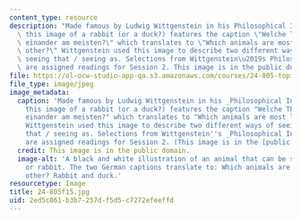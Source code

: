 ```yaml
---
content_type: resource
description: "Made famous by Ludwig Wittgenstein in his Philosophical Investigations,\
  \ this image of a rabbit (or a duck?) features the caption \"Welche Thiere gleichen\
  \ einander am meisten?\" which translates to \"Which animals are most like each\
  \ other?\" Wittgenstein used this image to describe two different ways of seeing:\
  \ seeing that / seeing as. Selections from Wittgenstein\u2019s Philosophical Investigations\
  \ are assigned readings for Session 2. This image is in the public domain."
file: https://ol-ocw-studio-app-qa.s3.amazonaws.com/courses/24-805-topics-in-epistemology-self-knowledge-fall-2015/2ed5c861b3b7257df5d5c7272efeeffd_24-805f15.jpg
file_type: image/jpeg
image_metadata:
  caption: 'Made famous by Ludwig Wittgenstein in his _Philosophical Investigations_,
    this image of a rabbit (or a duck?) features the caption "Welche Thiere gleichen
    einander am meisten?" which translates to "Which animals are most like each other?"
    Wittgenstein used this image to describe two different ways of seeing: seeing
    that / seeing as. Selections from Wittgenstein''s _Philosophical Investigations_
    are assigned readings for Session 2. (This image is in the [public domain](https://commons.wikimedia.org/wiki/File:Kaninchen_und_Ente.png).)'
  credit: This image is in the public domain.
  image-alt: 'A black and white illustration of an animal that can be seen as a duck
    or rabbit. The two German captions translate to: Which animals are most like each
    other? Rabbit and duck.'
resourcetype: Image
title: 24-805f15.jpg
uid: 2ed5c861-b3b7-257d-f5d5-c7272efeeffd
---
```

